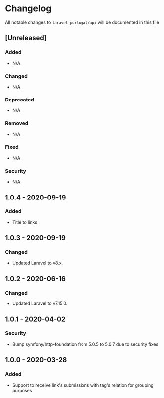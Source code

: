 # Changelog

All notable changes to `laravel-portugal/api` will be documented in this file

## [Unreleased]

### Added

- N/A

### Changed

- N/A

### Deprecated

- N/A

### Removed

- N/A

### Fixed

- N/A

### Security

- N/A

## 1.0.4 - 2020-09-19

### Added

- Title to links

## 1.0.3 - 2020-09-19

### Changed

- Updated Laravel to v8.x. 

## 1.0.2 - 2020-06-16

### Changed

- Updated Laravel to v7.15.0. 

## 1.0.1 - 2020-04-02

### Security

- Bump symfony/http-foundation from 5.0.5 to 5.0.7 due to security fixes

## 1.0.0 - 2020-03-28

### Added

- Support to receive link's submissions with tag's relation for grouping purposes
